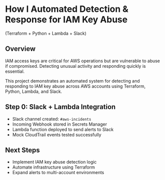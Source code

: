 # How I Automated Detection & Response for IAM Key Abuse
(Terraform + Python + Lambda + Slack)

## Overview
IAM access keys are critical for AWS operations but are vulnerable to abuse if compromised. Detecting unusual activity and responding quickly is essential.

This project demonstrates an automated system for detecting and responding to IAM key abuse across AWS accounts using Terraform, Python, Lambda, and Slack.

## Step 0: Slack + Lambda Integration
- Slack channel created: `#aws-incidents`
- Incoming Webhook stored in Secrets Manager
- Lambda function deployed to send alerts to Slack
- Mock CloudTrail events tested successfully

## Next Steps
- Implement IAM key abuse detection logic
- Automate infrastructure using Terraform
- Expand alerts to multi-account environments
